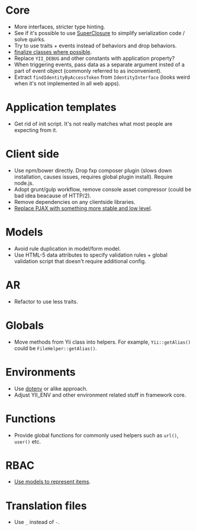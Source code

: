 Core
====

- More interfaces, stricter type hinting.
- See if it's possible to use [SuperClosure](https://github.com/jeremeamia/super_closure) to simplify serialization code / solve quirks.
- Try to use traits + events instead of behaviors and drop behaviors.
- [finalize classes where possible](https://ocramius.github.io/blog/when-to-declare-classes-final/).
- Replace `YII_DEBUG` and other constants with application property?
- When triggering events, pass data as a separate argument insted of a part of event object (commonly referred to as inconvenient).
- Extract `findIdentityByAccessToken` from `IdentityInterface` (looks weird when it's not implemented in all web apps).

Application templates
=====================

- Get rid of init script. It's not really matches what most people are expecting from it.

Client side
===========

- Use npm/bower directly. Drop fxp composer plugin (slows down installation, causes issues, requires global plugin install). Require node.js.
- Adopt grunt/gulp workflow, remove console asset compressor (could be bad idea beacause of HTTP/2).
- Remove dependencies on any clientside libraries.
- [Replace PJAX with something more stable and low level](https://github.com/yiisoft/yii2/issues/7129).

Models
======

- Avoid rule duplication in model/form model.
- Use HTML-5 data attributes to specify validation rules + global validation script that doesn't require additional config.

AR
==

- Refactor to use less traits.

Globals
=======

- Move methods from Yii class into helpers. For example, `Yii::getAlias()` could be `FileHelper::getAlias()`.

Environments
============

- Use [dotenv](https://github.com/vlucas/phpdotenv) or alike approach.
- Adjust YII_ENV and other environment related stuff in framework core.

Functions
=========

- Provide global functions for commonly used helpers such as `url()`, `user()` etc.

RBAC
====

- [Use models to represent items](https://github.com/yiisoft/yii2/issues/570).

Translation files
=================

- Use `_` instead of `-`.